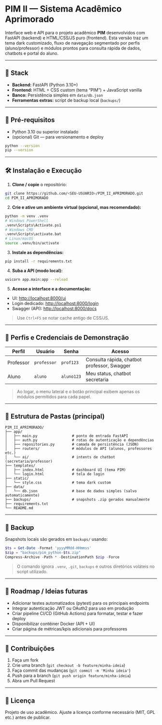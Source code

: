 # PIM II — Sistema Acadêmico Aprimorado

Interface web e API para o projeto acadêmico **PIM** desenvolvidos com FastAPI (backend) e HTML/CSS/JS puro (frontend). Esta versão traz um tema dark customizado, fluxo de navegação segmentado por perfis (aluno/professor) e módulos prontos para consulta rápida de dados, chatbots e portal do aluno.

---

## 🚀 Stack

- **Backend:** FastAPI (Python 3.10+)
- **Frontend:** HTML + CSS custom (tema “PIM”) + JavaScript vanilla
- **Banco:** Persistência simples em `data/db.json`
- **Ferramentas extras:** script de backup local (`backups/`)

---

## 🔧 Pré-requisitos

- Python 3.10 ou superior instalado
- (opcional) Git — para versionamento e deploy

```bash
python --version
pip --version
```

---

## 🛠️ Instalação e Execução

1. **Clone / copie** o repositório:

```bash
git clone https://github.com/<SEU-USUARIO>/PIM_II_APRIMORADO.git
cd PIM_II_APRIMORADO
```

2. **Crie e ative um ambiente virtual (opcional, mas recomendado):**

```bash
python -m venv .venv
# Windows PowerShell
.venv\Scripts\Activate.ps1
# Windows CMD
.venv\Scripts\activate.bat
# Linux/macOS
source .venv/bin/activate
```

3. **Instale as dependências:**

```bash
pip install -r requirements.txt
```

4. **Suba a API (modo local):**

```bash
uvicorn app.main:app --reload
```

5. **Acesse a interface e a documentação:**

- UI: [http://localhost:8000/ui](http://localhost:8000/ui)
- Login dedicado: [http://localhost:8000/login](http://localhost:8000/login)
- Swagger (API): [http://localhost:8000/docs](http://localhost:8000/docs)

> Use `Ctrl+F5` se notar cache antigo de CSS/JS.

---

## 👤 Perfis e Credenciais de Demonstração

| Perfil      | Usuário     | Senha      | Acesso                                           |
|-------------|-------------|------------|--------------------------------------------------|
| Professor   | `professor` | `prof123`  | Consulta rápida, chatbot professor, Swagger      |
| Aluno       | `aluno`     | `aluno123` | Meu status, chatbot secretaria                   |

> Ao logar, o menu lateral e o botão principal exibem apenas os módulos permitidos para cada papel.

---

## 🧭 Estrutura de Pastas (principal)

```
PIM_II_APRIMORADO/
├── app/
│   ├── main.py                # ponto de entrada FastAPI
│   ├── auth.py                # rotas de autenticação e dependências
│   ├── repositories.py        # camada de persistência (JSON)
│   ├── routers/               # módulos de API (alunos, professores etc.)
│   └── ai/                    # intents de chatbot (secretaria/professor)
├── templates/
│   ├── index.html             # dashboard UI (tema PIM)
│   └── login.html             # tela de login
├── static/
│   └── style.css              # tema dark custom
├── data/
│   └── db.json                # base de dados simples (salvo automaticamente)
├── backups/                   # snapshots .zip gerados manualmente
├── requirements.txt
└── README.md
```

---

## 💾 Backup

Snapshots locais são gerados em `backups/` usando:

```powershell
$ts = Get-Date -Format 'yyyyMMdd-HHmmss'
$zip = "backups/pim_python-$ts.zip"
Compress-Archive -Path * -DestinationPath $zip -Force
```

> O comando ignora `.venv`, `.git`, `backups` e outros diretórios voláteis no script utilizado.

---

## 📌 Roadmap / Ideias futuras

- Adicionar testes automatizados (pytest) para os principais endpoints
- Integrar autenticação JWT ou OAuth2 para uso em produção
- Criar pipeline CI/CD (GitHub Actions) para formatar, testar e fazer deploy
- Disponibilizar contêiner Docker (API + UI)
- Criar página de métricas/kpis adicionais para professores

---

## 🤝 Contribuições

1. Faça um fork
2. Crie uma branch (`git checkout -b feature/minha-ideia`)
3. Faça commit das mudanças (`git commit -m 'Minha ideia'`)
4. Push para a branch (`git push origin feature/minha-ideia`)
5. Abra um Pull Request

---

## 📜 Licença

Projeto de uso acadêmico. Ajuste a licença conforme necessário (MIT, GPL etc.) antes de publicar.
